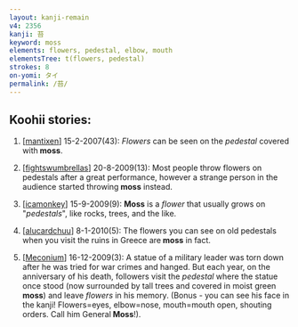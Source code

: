 ```yaml
---
layout: kanji-remain
v4: 2356
kanji: 苔
keyword: moss
elements: flowers, pedestal, elbow, mouth
elementsTree: t(flowers, pedestal)
strokes: 8
on-yomi: タイ
permalink: /苔/
---
```


## Koohii stories: 

1) [<a href="http://kanji.koohii.com/profile/mantixen">mantixen</a>] 15-2-2007(43): <em>Flowers</em> can be seen on the <em>pedestal</em> covered with<strong> moss</strong>.

2) [<a href="http://kanji.koohii.com/profile/fightswumbrellas">fightswumbrellas</a>] 20-8-2009(13): Most people throw flowers on pedestals after a great performance, however a strange person in the audience started throwing<strong> moss</strong> instead.

3) [<a href="http://kanji.koohii.com/profile/icamonkey">icamonkey</a>] 15-9-2009(9): <strong>Moss</strong> is a <em>flower</em> that usually grows on &quot;<em>pedestals</em>&quot;, like rocks, trees, and the like.

4) [<a href="http://kanji.koohii.com/profile/alucardchuu">alucardchuu</a>] 8-1-2010(5): The flowers you can see on old pedestals when you visit the ruins in Greece are<strong> moss</strong> in fact.

5) [<a href="http://kanji.koohii.com/profile/Meconium">Meconium</a>] 16-12-2009(3): A statue of a military leader was torn down after he was tried for war crimes and hanged. But each year, on the anniversary of his death, followers visit the <em>pedestal</em> where the statue once stood (now surrounded by tall trees and covered in moist green <strong>moss</strong>) and leave <em>flowers</em> in his memory. (Bonus - you can see his face in the kanji! Flowers=eyes, elbow=nose, mouth=mouth open, shouting orders. Call him General<strong> Moss</strong>!).

